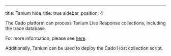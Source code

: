 ---
title: Tanium
hide_title: true
sidebar_position: 4

The Cado platform can process Tanium Live Response collections, including the trace database.

For more information, please see [here](https://www.cadosecurity.com/blog/investigating-tanium-live-response-collections-in-the-cado-platform).

Additionally, Tanium can be used to deploy the Cado Host collection script.